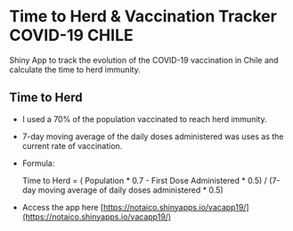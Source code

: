 # Time to Herd & Vaccination Tracker COVID-19 CHILE

Shiny App to track the evolution of the COVID-19 vaccination in Chile and calculate the time to herd immunity.

## Time to Herd
- I used a 70% of the population vaccinated to reach herd immunity.
- 7-day moving average of the daily doses administered was uses as the current rate of vaccination.
- Formula:

    Time to Herd = ( Population * 0.7  - First Dose Administered * 0.5) / (7-day moving average of daily doses administered * 0.5) 

- Access the app here [https://notaico.shinyapps.io/vacapp19/](https://notaico.shinyapps.io/vacapp19/)